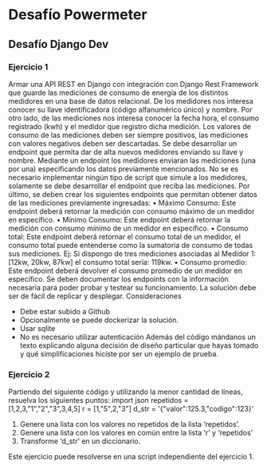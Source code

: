 # Desafío Powermeter
## Desafío Django Dev

### Ejercicio 1
Armar una API REST en Django con integración con Django Rest Framework que guarde las mediciones
de consumo de energía de los distintos medidores en una base de datos relacional.
De los medidores nos interesa conocer su llave identificadora (código alfanumérico único) y nombre.
Por otro lado, de las mediciones nos interesa conocer la fecha hora, el consumo registrado (kwh) y el
medidor que registro dicha medición. Los valores de consumo de las mediciones deben ser siempre
positivos, las mediciones con valores negativos deben ser descartadas.
Se debe desarrollar un endpoint que permita dar de alta nuevos medidores enviando su llave y nombre.
Mediante un endpoint los medidores enviaran las mediciones (una por una) especificando los datos
previamente mencionados. No se es necesario implementar ningún tipo de script que simule a los
medidores, solamente se debe desarrollar el endpoint que reciba las mediciones.
Por último, se deben crear los siguientes endpoints que permitan obtener datos de las mediciones
previamente ingresadas:
• Máximo Consumo: Este endpoint deberá retornar la medición con consumo máximo de un
medidor en específico.
• Mínimo Consumo: Este endpoint deberá retornar la medición con consumo mínimo de un
medidor en específico.
• Consumo total: Este endpoint deberá retornar el consumo total de un medidor, el consumo
total puede entenderse como la sumatoria de consumo de todas sus mediciones. Ej: Si dispongo
de tres mediciones asociadas al Medidor 1: [12kw, 20kw, 87kw] el consumo total sería: 119kw.
• Consumo promedio: Este endpoint deberá devolver el consumo promedio de un medidor en
específico.
Se deben documentar los endpoints con la información necesaria para poder probar y testear su
funcionamiento. La solución debe ser de fácil de replicar y desplegar.
Consideraciones
- Debe estar subido a Github
- Opcionalmente se puede dockerizar la solución.
- Usar sqlite
- No es necesario utilizar autenticación
Además del código mándanos un texto explicando alguna decisión de diseño particular que hayas
tomado y qué simplificaciones hiciste por ser un ejemplo de prueba.

### Ejercicio 2
Partiendo del siguiente código y utilizando la menor cantidad de líneas, resuelva los siguientes puntos:
import json
repetidos = [1,2,3,"1","2","3",3,4,5]
r = [1,"5",2,"3"]
d_str = '{"valor":125.3,"codigo":123}'
1. Genere una lista con los valores no repetidos de la lista ‘repetidos’.
2. Genere una lista con los valores en común entre la lista ‘r’ y ‘repetidos’
3. Transforme ‘d_str’ en un diccionario.

Este ejercicio puede resolverse en una script independiente del ejercicio 1.
